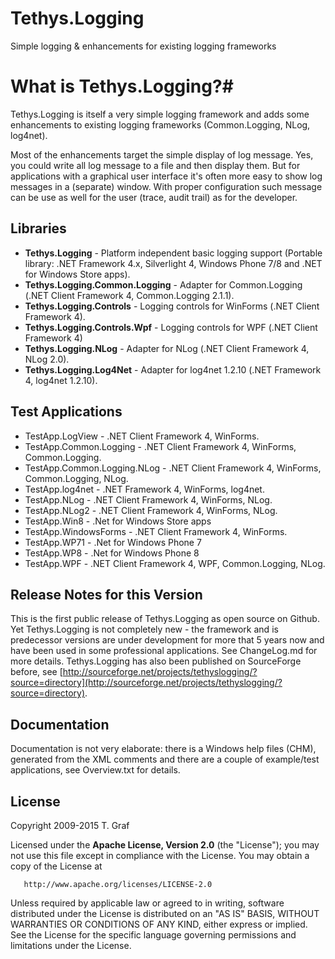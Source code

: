 Tethys.Logging
==============

Simple logging &amp; enhancements for existing logging frameworks

# What is Tethys.Logging?#

Tethys.Logging is itself a very simple logging framework and adds some enhancements to existing logging frameworks (Common.Logging, NLog, log4net).

Most of the enhancements target the simple display of log message. Yes, you could write all log message to a file and then display them. But for applications with a graphical user interface it's often more easy to show log messages in a (separate) window. With proper configuration such message can be use as well for the user (trace, audit trail) as for the developer. 

## Libraries ##
* **Tethys.Logging** - Platform independent basic logging  	support (Portable library: .NET Framework 4.x,                         	Silverlight 4, Windows Phone 7/8 and .NET for Windows 	Store apps).
* **Tethys.Logging.Common.Logging** - Adapter for  	Common.Logging (.NET Client Framework 4, Common.Logging 	2.1.1).
* **Tethys.Logging.Controls** - Logging controls for WinForms
   (.NET Client Framework 4).
* **Tethys.Logging.Controls.Wpf** - Logging controls for WPF
   (.NET Client Framework 4)
* **Tethys.Logging.NLog** - Adapter for NLog
   (.NET Client Framework 4, NLog 2.0).
* **Tethys.Logging.Log4Net** - Adapter for log4net 1.2.10
   (.NET Framework 4, log4net 1.2.10).

## Test Applications ##
* TestApp.LogView - .NET Client Framework 4, WinForms. 
* TestApp.Common.Logging - .NET Client Framework 4, WinForms, Common.Logging. 
* TestApp.Common.Logging.NLog - .NET Client Framework 4, WinForms, Common.Logging, NLog.
* TestApp.log4net - .NET Framework 4, WinForms, log4net.
* TestApp.NLog - .NET Client Framework 4, WinForms, NLog.
* TestApp.NLog2 - .NET Client Framework 4, WinForms, NLog.
* TestApp.Win8 - .Net for Windows Store apps
* TestApp.WindowsForms - .NET Client Framework 4, WinForms.
* TestApp.WP71 - .Net for Windows Phone 7
* TestApp.WP8 - .Net for Windows Phone 8
* TestApp.WPF - .NET Client Framework 4, WPF, Common.Logging, NLog.

Release Notes for this Version
------------------------------
This is the first public release of Tethys.Logging as open source on Github. 
Yet Tethys.Logging is not completely new - the framework and is predecessor versions are under development for more that 5 years now and have been used in some professional applications. 
See ChangeLog.md for more details.
Tethys.Logging has also been published on SourceForge before, see [http://sourceforge.net/projects/tethyslogging/?source=directory](http://sourceforge.net/projects/tethyslogging/?source=directory).


Documentation
-------------
Documentation is not very elaborate: there is a Windows help files (CHM), 
generated from the XML comments and there are a couple of example/test 
applications, see Overview.txt for details.

License
-------
Copyright 2009-2015 T. Graf

Licensed under the **Apache License, Version 2.0** (the "License");
you may not use this file except in compliance with the License.
You may obtain a copy of the License at

       http://www.apache.org/licenses/LICENSE-2.0

Unless required by applicable law or agreed to in writing, software distributed under the License is distributed on an "AS IS" BASIS, WITHOUT WARRANTIES OR CONDITIONS OF ANY KIND, either express or implied.
See the License for the specific language governing permissions and limitations under the License.